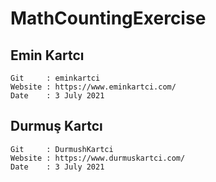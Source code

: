 # MathCountingExercise

## Emin Kartcı
```
Git     : eminkartci
Website : https://www.eminkartci.com/
Date    : 3 July 2021
```
## Durmuş Kartcı
```
Git     : DurmushKartci
Website : https://www.durmuskartci.com/
Date    : 3 July 2021
```
